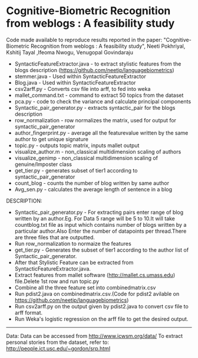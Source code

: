 Cognitive-Biometric Recognition from weblogs : A feasibility study
==================

Code made available to reproduce results reported in the paper: "Cognitive-Biometric Recognition from weblogs : A feasibility study", Neeti Pokhriyal, Kshitij Tayal ,Ifeoma Nwogu, Venugopal Govindaraju

- SyntacticFeatureExtractor.java - to extract stylistic features from the blogs description (https://github.com/neetip/languagebiometrics)
- stemmer.java - Used within SyntacticFeatureExtractor
- Blog.java - Used within SyntacticFeatureExtractor
- csv2arff.py - Converts csv file into arff, to fed into weka
- mallet_command.txt - command to extract 50 topics from the dataset
- pca.py - code to check the variance and calculate principal components
- Syntactic_pair_generator.py - extracts syntactic_pair for the blogs description
- row_normalization - row normalizes the matrix, used for output for syntactic_pair_generator
- author_fingerprint.py - average all the featurevalue written by the same author to get unique signature
- topic.py - outputs topic matrix, inputs mallet output
- visualize_author.m - non_classical multidimension scaling of authors
- visualize_genimp - non_classical multidimension scaling of genuine/Imposter class
- get_tier.py - generates subset of tier1 according to syntactic_pair_generator
- count_blog - counts the number of blog written by same author
- Avg_sen.py - calculates the average length of sentence in a blog




DESCRIPTION:

- Syntactic_pair_generator.py - For extracting pairs enter range of blog written by an author.Eg. For Data 5 range will be 5 to 10.It will take countblog.txt file as input which contains number of blogs written by a particular author.Also  Enter the number of datapoints per thread.There are three files that are outputted.
- Run row_normalization to normaize the features
- get_tier.py - Generates the subset of tier1 according to the author list of Syntactic_pair_generator.  
- After that Stylistic Feature can be extracted from SyntacticFeatureExtractor.java.
- Extract features from mallet software (http://mallet.cs.umass.edu) file.Delete 1st row and run topic.py
- Combine all the three feature set into combinedmatrix.csv
- Run pdist2.java on  combinedmatrix.csv.(Code for pdist2 avilable on https://github.com/neetip/languagebiometrics)
- Run csv2arff.py on the output given by pdist2.java to convert csv file  to arff format.
- Run Weka's logistic regression on the arff file to get the desired output.

-------
Data: Data can be accessed from http://www.icwsm.org/data/
To extract personal stories from the dataset, refer to: http://people.ict.usc.edu/~gordon/srp.html
